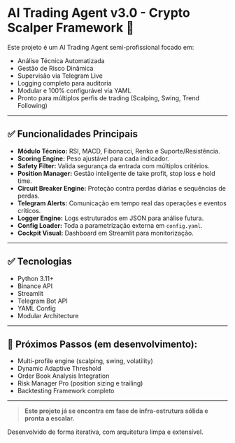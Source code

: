 # AI Trading Agent v3.0 - Crypto Scalper Framework 🚀

Este projeto é um AI Trading Agent semi-profissional focado em:

- Análise Técnica Automatizada
- Gestão de Risco Dinâmica
- Supervisão via Telegram Live
- Logging completo para auditoria
- Modular e 100% configurável via YAML
- Pronto para múltiplos perfis de trading (Scalping, Swing, Trend Following)

---

## ✅ **Funcionalidades Principais**

- **Módulo Técnico:** RSI, MACD, Fibonacci, Renko e Suporte/Resistência.
- **Scoring Engine:** Peso ajustável para cada indicador.
- **Safety Filter:** Valida segurança da entrada com múltiplos critérios.
- **Position Manager:** Gestão inteligente de take profit, stop loss e hold time.
- **Circuit Breaker Engine:** Proteção contra perdas diárias e sequências de perdas.
- **Telegram Alerts:** Comunicação em tempo real das operações e eventos críticos.
- **Logger Engine:** Logs estruturados em JSON para análise futura.
- **Config Loader:** Toda a parametrização externa em `config.yaml`.
- **Cockpit Visual:** Dashboard em Streamlit para monitorização.

---

## ✅ **Tecnologias**

- Python 3.11+
- Binance API
- Streamlit
- Telegram Bot API
- YAML Config
- Modular Architecture

---

## 🚀 **Próximos Passos (em desenvolvimento):**

- Multi-profile engine (scalping, swing, volatility)
- Dynamic Adaptive Threshold
- Order Book Analysis Integration
- Risk Manager Pro (position sizing e trailing)
- Backtesting Framework completo

---

> **Este projeto já se encontra em fase de infra-estrutura sólida e pronta a escalar.**

Desenvolvido de forma iterativa, com arquitetura limpa e extensível.


